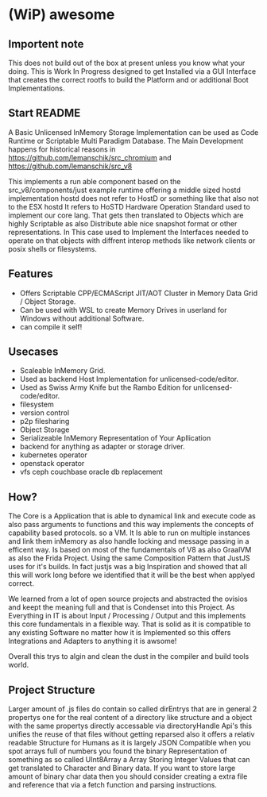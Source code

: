# (WiP) awesome

## Importent note
This does not build out of the box at present unless you know what your doing. This is Work In Progress designed to get Installed
via a GUI Interface that creates the correct rootfs to build the Platform and or additional Boot Implementations. 

## Start README
A Basic Unlicensed InMemory Storage Implementation can be used as Code Runtime or Scriptable Multi Paradigm Database.
The Main Development happens for historical reasons in https://github.com/lemanschik/src_chromium and https://github.com/lemanschik/src_v8

This implements a run able component based on the src_v8/components/just example runtime offering a middle sized hostd implementation hostd does
not refer to HostD or something like that also not to the ESX hostd It refers to HoSTD Hardware Operation Standard used to implement our core lang.
That gets then translated to Objects which are highly Scriptable as also Distribute able nice snapshot format or other representations.
In This case used to Implement the Interfaces needed to operate on that objects with diffrent interop methods like network clients or posix shells or
filesystems.

## Features
- Offers Scriptable CPP/ECMAScript JIT/AOT Cluster in Memory Data Grid / Object Storage. 
- Can be used with WSL to create Memory Drives in userland for Windows without additional Software. 
- can compile it self!

## Usecases
- Scaleable InMemory Grid.
- Used as backend Host Implementation for unlicensed-code/editor.
- Used as Swiss Army Knife but the Rambo Edition for unlicensed-code/editor.
- filesystem
- version control
- p2p filesharing
- Object Storage
- Serializeable InMemory Representation of Your Apllication
- backend for anything as adapter or storage driver.
- kubernetes operator
- openstack operator
- vfs ceph couchbase oracle db replacement

## How?
The Core is a Application that is able to dynamical link and execute code as also pass arguments to functions and this way implements the concepts of capability based protocols. so a VM. It Is able to run on multiple instances and link them inMemory as also handle locking and message passing in a efficent way.
Is based on most of the fundamentals of V8 as also GraalVM as also the Frida Project. Using the same Composition Pattern that JustJS uses for it's 
builds. In fact justjs was a big Inspiration and showed that all this will work long before we identified that it will be the best when applyed correct.

We learned from a lot of open source projects and abstracted the ovisios and keept the meaning full and that is Condenset into this Project.
As Everything in IT is about Input / Processing / Output and this implements this core fundamentals in a flexible way. That is solid as it is compatible
to any existing Software no matter how it is Implemented so this offers Integrations and Adapters to anything it is awsome!

Overall this trys to algin and clean the dust in the compiler and build tools world.


## Project Structure
Larger amount of .js files do contain so called dirEntrys that are in general 2 propertys one for the real content of a directory like structure and a object with the same propertys directly accessable via directoryHandle Api's this unifies the reuse of that files without getting reparsed
also it offers a relativ readable Structure for Humans as it is largely JSON Compatible when you spot arrays full of numbers you found the binary Representation of something as so called UInt8Array a Array Storing Integer Values that can get translated to Character and Binary data. If you want to store large amount of binary char data then you should consider creating a extra file and reference that via a fetch function and parsing instructions.
